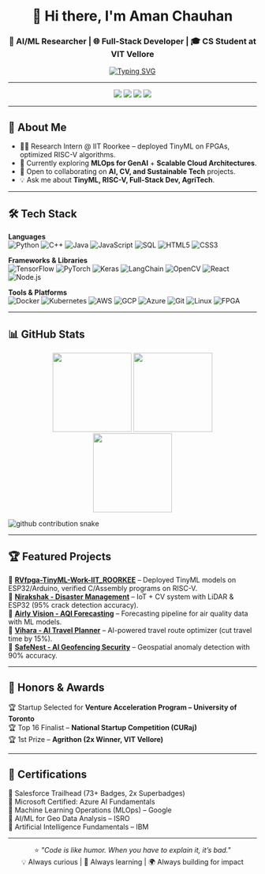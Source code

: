 <div align="center">
  
# 👋 Hi there, I'm **Aman Chauhan**  
### 🚀 AI/ML Researcher | 🌐 Full-Stack Developer | 🎓 CS Student at VIT Vellore  

[![Typing SVG](https://readme-typing-svg.herokuapp.com?font=Fira+Code&pause=1000&color=36BCF7&center=true&vCenter=true&width=600&lines=Passionate+about+AI+%26+ML+Innovation;Building+Scalable+Cloud+%26+Full-Stack+Solutions;Exploring+TinyML+%26+Hardware-Software+Co-design;Open-Source+Contributor+%7C+Lifelong+Learner)](https://git.io/typing-svg)

</div>

---

<p align="center">
<a href="https://amanchauhan.vercel.app"><img src="https://img.shields.io/badge/Portfolio-000000?style=for-the-badge&logo=vercel&logoColor=white"/></a>
<a href="https://www.linkedin.com/in/aman-chauhan-128552256"><img src="https://img.shields.io/badge/LinkedIn-0077B5?style=for-the-badge&logo=linkedin&logoColor=white"/></a>
<a href="https://www.salesforce.com/trailblazer/aman-chauhan-786"><img src="https://img.shields.io/badge/Salesforce-00A1E0?style=for-the-badge&logo=salesforce&logoColor=white"/></a>
<a href="mailto:aman.chauhan2022@vitstudent.ac.in"><img src="https://img.shields.io/badge/Gmail-D14836?style=for-the-badge&logo=gmail&logoColor=white"/></a>
</p>

---

## 🚀 About Me  
- 🧑‍💻 Research Intern @ IIT Roorkee – deployed TinyML on FPGAs, optimized RISC-V algorithms.  
- 🌱 Currently exploring **MLOps for GenAI** + **Scalable Cloud Architectures**.  
- 🤝 Open to collaborating on **AI, CV, and Sustainable Tech** projects.  
- 💡 Ask me about **TinyML, RISC-V, Full-Stack Dev, AgriTech**.  

---

## 🛠️ Tech Stack  

**Languages**  
![Python](https://img.shields.io/badge/Python-3776AB?style=for-the-badge&logo=python&logoColor=white)
![C++](https://img.shields.io/badge/C%2B%2B-00599C?style=for-the-badge&logo=c%2B%2B&logoColor=white)
![Java](https://img.shields.io/badge/Java-ED8B00?style=for-the-badge&logo=openjdk&logoColor=white)
![JavaScript](https://img.shields.io/badge/JavaScript-F7DF1E?style=for-the-badge&logo=javascript&logoColor=black)
![SQL](https://img.shields.io/badge/SQL-4479A1?style=for-the-badge&logo=mysql&logoColor=white)
![HTML5](https://img.shields.io/badge/HTML5-E34F26?style=for-the-badge&logo=html5&logoColor=white)
![CSS3](https://img.shields.io/badge/CSS3-1572B6?style=for-the-badge&logo=css3&logoColor=white)

**Frameworks & Libraries**  
![TensorFlow](https://img.shields.io/badge/TensorFlow-FF6F00?style=for-the-badge&logo=tensorflow&logoColor=white)
![PyTorch](https://img.shields.io/badge/PyTorch-EE4C2C?style=for-the-badge&logo=pytorch&logoColor=white)
![Keras](https://img.shields.io/badge/Keras-D00000?style=for-the-badge&logo=keras&logoColor=white)
![LangChain](https://img.shields.io/badge/LangChain-000?style=for-the-badge&logo=langchain&logoColor=white)
![OpenCV](https://img.shields.io/badge/OpenCV-5C3EE8?style=for-the-badge&logo=opencv&logoColor=white)
![React](https://img.shields.io/badge/React-20232A?style=for-the-badge&logo=react&logoColor=61DAFB)
![Node.js](https://img.shields.io/badge/Node.js-339933?style=for-the-badge&logo=nodedotjs&logoColor=white)

**Tools & Platforms**  
![Docker](https://img.shields.io/badge/Docker-2496ED?style=for-the-badge&logo=docker&logoColor=white)
![Kubernetes](https://img.shields.io/badge/Kubernetes-326CE5?style=for-the-badge&logo=kubernetes&logoColor=white)
![AWS](https://img.shields.io/badge/Amazon_AWS-232F3E?style=for-the-badge&logo=amazon-aws&logoColor=white)
![GCP](https://img.shields.io/badge/Google_Cloud-4285F4?style=for-the-badge&logo=google-cloud&logoColor=white)
![Azure](https://img.shields.io/badge/Azure-0089D6?style=for-the-badge&logo=microsoft-azure&logoColor=white)
![Git](https://img.shields.io/badge/Git-F05032?style=for-the-badge&logo=git&logoColor=white)
![Linux](https://img.shields.io/badge/Linux-FCC624?style=for-the-badge&logo=linux&logoColor=black)
![FPGA](https://img.shields.io/badge/FPGA-151A3A?style=for-the-badge&logo=xilinx&logoColor=white)

---

## 📊 GitHub Stats  

<p align="center">
<img src="https://github-readme-stats.vercel.app/api?username=amanchauhan786&show_icons=true&theme=radical&include_all_commits=true&count_private=true" height="160px"/>
<img src="https://github-readme-streak-stats.herokuapp.com?user=amanchauhan786&theme=radical&hide_border=false" height="160px"/>
<br/>
<img src="https://github-readme-stats.vercel.app/api/top-langs/?username=amanchauhan786&layout=compact&langs_count=8&theme=radical" height="160px"/>
</p>

<picture>
  <source media="(prefers-color-scheme: dark)" srcset="https://raw.githubusercontent.com/amanchauhan786/amanchauhan786/output/github-snake-dark.svg">
  <source media="(prefers-color-scheme: light)" srcset="https://raw.githubusercontent.com/amanchauhan786/amanchauhan786/output/github-snake.svg">
  <img alt="github contribution snake" src="https://raw.githubusercontent.com/amanchauhan786/amanchauhan786/output/github-snake.svg">
</picture>


---

## 🏆 Featured Projects  

🔹 **[RVfpga-TinyML-Work-IIT_ROORKEE](#)** – Deployed TinyML models on ESP32/Arduino, verified C/Assembly programs on RISC-V.  
🔹 **[Nirakshak - Disaster Management](#)** – IoT + CV system with LiDAR & ESP32 (95% crack detection accuracy).  
🔹 **[Airly Vision - AQI Forecasting](#)** – Forecasting pipeline for air quality data with ML models.  
🔹 **[Vihara - AI Travel Planner](#)** – AI-powered travel route optimizer (cut travel time by 15%).  
🔹 **[SafeNest - AI Geofencing Security](#)** – Geospatial anomaly detection with 90% accuracy.  

---

## 🏅 Honors & Awards  
🏆 Startup Selected for **Venture Acceleration Program – University of Toronto**  
🏆 Top 16 Finalist – **National Startup Competition (CURaj)**  
🏆 1st Prize – **Agrithon (2x Winner, VIT Vellore)**  

---

## 📜 Certifications  
📌 Salesforce Trailhead (73+ Badges, 2x Superbadges)  
📌 Microsoft Certified: Azure AI Fundamentals  
📌 Machine Learning Operations (MLOps) – Google  
📌 AI/ML for Geo Data Analysis – ISRO  
📌 Artificial Intelligence Fundamentals – IBM  

---

<div align="center">
  
⭐ *"Code is like humor. When you have to explain it, it’s bad."*  
💡 Always curious | 🔬 Always learning | 🌍 Always building for impact  

</div>
